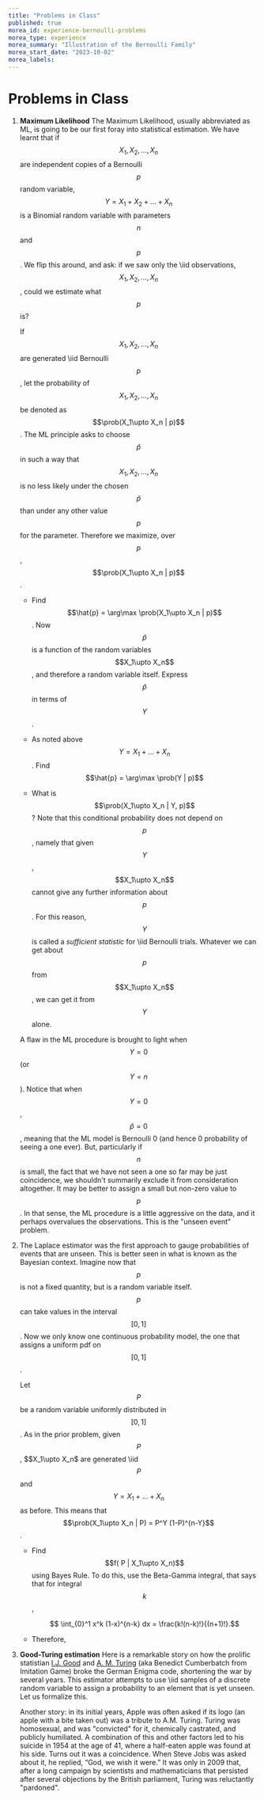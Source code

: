 ```yaml
---
title: "Problems in Class"
published: true
morea_id: experience-bernoulli-problems
morea_type: experience
morea_summary: "Illustration of the Bernoulli Family"
morea_start_date: "2023-10-02"
morea_labels:
---
```


# Problems in Class

1. **Maximum Likelihood** The Maximum Likelihood, usually abbreviated
   as ML, is going to be our first foray into statistical estimation.
   We have learnt that if $$X_1, X_2, \ldots, X_n$$ are independent
   copies of a Bernoulli $$p$$ random variable, $$Y= X_1+X_2+\ldots+
   X_n$$ is a Binomial random variable with parameters $$n$$ and
   $$p$$. We flip this around, and ask: if we saw only the \iid
   observations, $$X_1, X_2,\ldots, X_n$$, could we estimate what $$p$$ is?

   If $$X_1, X_2, \ldots, X_n$$ are generated \iid Bernoulli $$p$$,
   let the probability of $$X_1, X_2, \ldots, X_n$$ be denoted as
   $$\prob(X_1\upto X_n | p)$$. The ML principle asks to choose
   $$\hat{p}$$ in such a way that $$X_1, X_2, \ldots, X_n$$ is no less
   likely under the chosen $$\hat{p}$$ than under any other value
   $$p$$ for the parameter. Therefore we maximize, over $$p$$,
   $$\prob(X_1\upto X_n | p)$$.
   
    * Find $$\hat{p} = \arg\max \prob(X_1\upto X_n | p)$$. Now
	 $$\hat{p}$$ is a function of the random variables $$X_1\upto
	 X_n$$, and therefore a random variable itself. Express
	 $$\hat{p}$$ in terms of $$Y$$.

	* As noted above $$Y=X_1+\ldots + X_n$$. Find $$\hat{p} = \arg\max
     \prob(Y | p)$$

	* What is $$\prob(X_1\upto X_n | Y, p)$$? Note that this conditional
	  probability does not depend on $$p$$, namely that given $$Y$$,
	  $$X_1\upto X_n$$ cannot give any further information about $$p$$.
	  For this reason, $$Y$$ is called a _sufficient statistic_ for
	  \iid Bernoulli trials. Whatever we can get about $$p$$ from
	  $$X_1\upto X_n$$, we can get it from $$Y$$ alone.

   A flaw in the ML procedure is brought to light when $$Y=0$$ (or
   $$Y=n$$). Notice that when $$Y=0$$, $$\hat{p}=0$$, meaning that the
   ML model is Bernoulli 0 (and hence 0 probability of seeing a one
   ever). But, particularly if $$n$$ is small, the fact that we have
   not seen a one so far may be just coincidence, we shouldn't
   summarily exclude it from consideration altogether. It may be
   better to assign a small but non-zero value to $$p$$. In that
   sense, the ML procedure is a little aggressive on the data, and it
   perhaps overvalues the observations. This is the "unseen event"
   problem.

2. The Laplace estimator was the first approach to gauge probabilities
   of events that are unseen. This is better seen in what is known
   as the Bayesian context. Imagine now that $$p$$ is not a fixed
   quantity, but is a random variable itself. $$p$$ can take values
   in the interval $$[0,1]$$. Now we only know one continuous probability
   model, the one that assigns a uniform pdf on $$[0,1]$$.

   Let $$P$$ be a random variable uniformly distributed in $$[0,1]$$.
   As in the prior problem, given $$P$$, $$X_1\upto X_n$ are generated
   \iid $$P$$ and $$Y= X_1+\ldots + X_n$$ as before. This means
   that $$\prob(X_1\upto X_n | P) = P^Y (1-P)^{n-Y}$$. 
   

    * Find $$f( P | X_1\upto X_n)$$ using Bayes Rule. To do this, use the
      Beta-Gamma integral, that says that for integral $$k$$,

	  $$ \int_{0}^1 x^k (1-x)^{n-k} dx = \frac{k!(n-k)!}{(n+1)!}.$$

	* Therefore, 


3. **Good-Turing estimation** Here is a remarkable story on how the
   prolific statistian
   [I.J. Good](https://en.wikipedia.org/wiki/I._J._Good) and
   [A. M. Turing](https://en.wikipedia.org/wiki/Alan_Turing) (aka
   Benedict Cumberbatch from Imitation Game) broke the German Enigma
   code, shortening the war by several years. This estimator attempts
   to use \iid samples of a discrete random variable to assign a
   probability to an element that is yet unseen. Let us formalize this.

  
   
   
   Another story: in its initial years, Apple was often asked if its
   logo (an apple with a bite taken out) was a tribute to
   A.M. Turing. Turing was homosexual, and was "convicted" for it,
   chemically castrated, and publicly humiliated. A combination of
   this and other factors led to his suicide in 1954 at the age of 41,
   where a half-eaten apple was found at his side.  Turns out it was a
   coincidence. When Steve Jobs was asked about it, he replied, “God,
   we wish it were.”  It was only in 2009 that, after a long campaign
   by scientists and mathematicians that persisted after several
   objections by the British parliament, Turing was reluctantly
   "pardoned".



   

